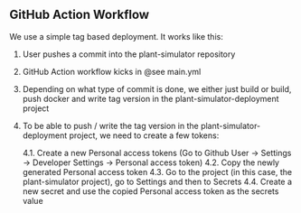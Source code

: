 ## GitHub Action Workflow

We use a simple tag based deployment. It works like this:

1. User pushes a commit into the plant-simulator repository

2. GitHub Action workflow kicks in @see main.yml

3. Depending on what type of commit is done, we either just build or build, push docker and write tag version in the
   plant-simulator-deployment project
   
4. To be able to push / write the tag version in the plant-simulator-deployment project, we need to create a few tokens:

   4.1. Create a new Personal access tokens (Go to Github User -> Settings -> Developer Settings -> Personal access token)
   4.2. Copy the newly generated Personal access token
   4.3. Go to the project (in this case, the plant-simulator project), go to Settings and then to Secrets
   4.4. Create a new secret and use the copied Personal access token as the secrets value
